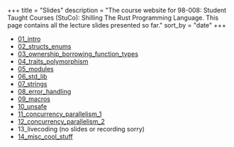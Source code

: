 +++
title = "Slides"
description = "The course website for 98-008: Student Taught Courses (StuCo): Shilling The Rust Programming Language. This page contains all the lecture slides presented so far."
sort_by = "date"
+++

* [01_intro](01_intro.pdf)
* [02_structs_enums](02_structs_enums.pdf)
* [03_ownership_borrowing_function_types](03_ownership_borrowing_function_types.pdf)
* [04_traits_polymorphism](04_traits_polymorphism.pdf)
* [05_modules](05_modules.pdf)
* [06_std_lib](06_std_lib.pdf)
* [07_strings](07_strings.pdf)
* [08_error_handling](08_error_handling.pdf)
* [09_macros](09_macros.pdf)
* [10_unsafe](10_unsafe.pdf)
* [11_concurrency_parallelism_1](11_concurrency_parallelism_1.pdf)
* [12_concurrency_parallelism_2](12_concurrency_parallelism_2.pdf)
* 13_livecoding (no slides or recording sorry)
* [14_misc_cool_stuff](14_misc_cool_stuff.pdf)
